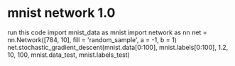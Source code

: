# mnist network 1.0
 run this code
 import mnist_data as mnist
 import network as nn
 net = nn.Network([784, 10], fill = 'random_sample', a = -1, b = 1)
 net.stochastic_gradient_descent(mnist.data[0:100], mnist.labels[0:100], 1.2, 10, 100, mnist.data_test, mnist.labels_test)
